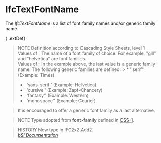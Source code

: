 IfcTextFontName
===============
The _IfcTextFontName_ is a list of font family names and/or generic family
name.  
  
{ .extDef}  
> NOTE  Definition according to Cascading Style Sheets, level 1  
> Values of **<family-name>**: The name of a font family of choice. For
> example, "gill" and "helvetica" are font families.  
> Values of **<generic-family>**: In the example above, the last value is a
> generic family name. The following generic families are defined: > *
> ''serif'' (Example: Times)  
> * ''sans-serif'' (Example: Helvetica)  
> * ''cursive'' (Example: Zapf-Chancery)  
> * ''fantasy'' (Example: Western)  
> * ''monospace'' (Example: Courier)  
  
  
> It is encouraged to offer a generic font family as a last alternative.  
  
> NOTE  Type adopted from **font-family** defined in
> [CSS-1](../../../bibliography.htm#CSS1).  
  
> HISTORY  New type in IFC2x2 Add2.  
[ _bSI
Documentation_](https://standards.buildingsmart.org/IFC/DEV/IFC4_2/FINAL/HTML/schema/ifcpresentationappearanceresource/lexical/ifctextfontname.htm)


